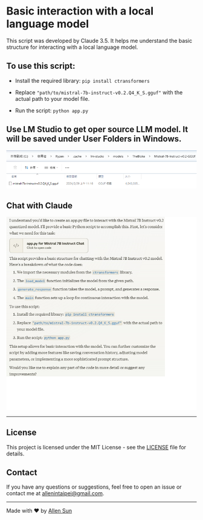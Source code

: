 # Basic interaction with a local language model

This script was developed by Claude 3.5. It helps me understand the basic structure for interacting with a local language model.

## To use this script:

* Install the required library: `pip install ctransformers`

* Replace `"path/to/mistral-7b-instruct-v0.2.Q4_K_S.gguf"` with the actual path to your model file.

* Run the script: `python app.py`

## Use LM Studio to get oper source LLM model. It will be saved under User Folders in Windows. 

![](findGGUF.png)

## Chat with Claude

![](chat.png)

---

## License

This project is licensed under the MIT License - see the [LICENSE](LICENSE) file for details.

## Contact

If you have any questions or suggestions, feel free to open an issue or contact me at [allenintaipei@gmail.com](mailto:allnintapei@gmil.com).

---

Made with ❤️ by [Allen Sun](https://github.com/allenintaipei)
